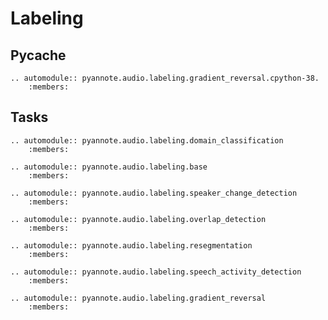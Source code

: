 # Labeling

## Pycache


```eval_rst
.. automodule:: pyannote.audio.labeling.gradient_reversal.cpython-38.
    :members:

```

## Tasks


```eval_rst
.. automodule:: pyannote.audio.labeling.domain_classification
    :members:

```


```eval_rst
.. automodule:: pyannote.audio.labeling.base
    :members:

```


```eval_rst
.. automodule:: pyannote.audio.labeling.speaker_change_detection
    :members:

```


```eval_rst
.. automodule:: pyannote.audio.labeling.overlap_detection
    :members:

```


```eval_rst
.. automodule:: pyannote.audio.labeling.resegmentation
    :members:

```


```eval_rst
.. automodule:: pyannote.audio.labeling.speech_activity_detection
    :members:

```


```eval_rst
.. automodule:: pyannote.audio.labeling.gradient_reversal
    :members:

```
